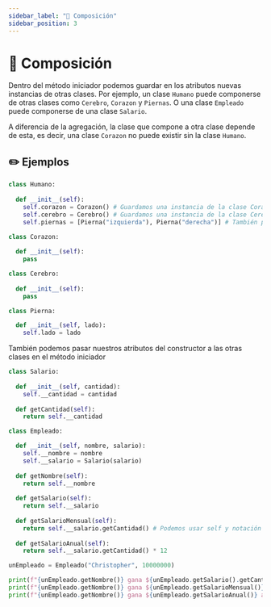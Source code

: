 ```yaml
---
sidebar_label: "🧁 Composición"
sidebar_position: 3
---
```


# 🧁 Composición

Dentro del método iniciador podemos guardar en los atributos nuevas instancias de otras clases. Por ejemplo, un clase `Humano` puede componerse de otras clases como `Cerebro`, `Corazon` y `Piernas`. O una clase `Empleado` puede componerse de una clase `Salario`.

A diferencia de la agregación, la clase que compone a otra clase depende de esta, es decir, una clase `Corazon` no puede existir sin la clase `Humano`.

## ✏️ Ejemplos

```python title="Ejemplo de una clase Humano con composición"
class Humano:
  
  def __init__(self):
    self.corazon = Corazon() # Guardamos una instancia de la clase Corazon en el atributo corazon
    self.cerebro = Cerebro() # Guardamos una instancia de la clase Cerebro en el atributo cerebro
    self.piernas = [Pierna("izquierda"), Pierna("derecha")] # También podemos guardar instancias en una lista

class Corazon:
  
  def __init__(self):
    pass

class Cerebro:
  
  def __init__(self):
    pass

class Pierna:

  def __init__(self, lado):
    self.lado = lado
```

También podemos pasar nuestros atributos del constructor a las otras clases en el método iniciador

```python title="Ejemplo de una clase Empleado con composición"
class Salario:
  
  def __init__(self, cantidad):
    self.__cantidad = cantidad
  
  def getCantidad(self):
    return self.__cantidad

class Empleado:

  def __init__(self, nombre, salario):
    self.__nombre = nombre
    self.__salario = Salario(salario)
      
  def getNombre(self):
    return self.__nombre
  
  def getSalario(self):
    return self.__salario
  
  def getSalarioMensual(self):
    return self.__salario.getCantidad() # Podemos usar self y notación punto para acceder a los métodos de la clase compuesta
  
  def getSalarioAnual(self):
    return self.__salario.getCantidad() * 12

unEmpleado = Empleado("Christopher", 10000000)

print(f"{unEmpleado.getNombre()} gana ${unEmpleado.getSalario().getCantidad()} al mes") # Obtenemos el salario con el método de Salario
print(f"{unEmpleado.getNombre()} gana ${unEmpleado.getSalarioMensual()} al mes") # Obtenemos el salario con el método de Empleado
print(f"{unEmpleado.getNombre()} gana ${unEmpleado.getSalarioAnual()} al año")
```
